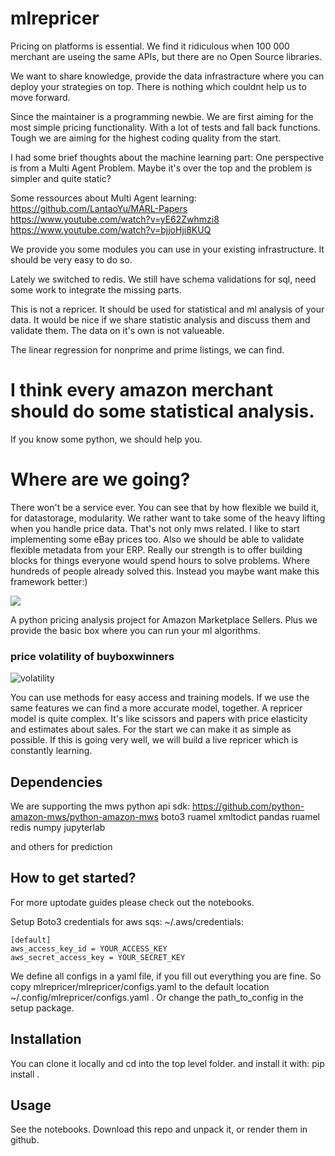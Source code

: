 # mlrepricer

Pricing on platforms is essential.
We find it ridiculous when 100 000 merchant are useing the same APIs, but there are no Open Source libraries.

We want to share knowledge, provide the data infrastracture where you can deploy your strategies on top.
There is nothing which couldnt help us to move forward.

Since the maintainer is a programming newbie.
We are first aiming for the most simple pricing functionality.
With a lot of tests and fall back functions.
Tough we are aiming for the highest coding quality from the start.

I had some brief thoughts about the machine learning part:
One perspective is from a Multi Agent Problem.
Maybe it's over the top and the problem is simpler and quite static?

Some ressources about Multi Agent learning:
https://github.com/LantaoYu/MARL-Papers
https://www.youtube.com/watch?v=yE62Zwhmzi8
https://www.youtube.com/watch?v=bjjoHji8KUQ


We provide you some modules you can use in your existing infrastructure.
It should be very easy to do so.

Lately we switched to redis.
We still have schema validations for sql, need some work to integrate the missing parts.

This is not a repricer. It should be used for statistical and ml analysis of your data.
It would be nice if we share statistic analysis and discuss them and validate them.
The data on it's own is not valueable.

The linear regression for nonprime and prime listings, we can find.


# I think every amazon merchant should do some statistical analysis.
If you know some python, we should help you.

# Where are we going?
There won't be a service ever. You can see that by how flexible we build it, for datastorage, modularity.
We rather want to take some of the heavy lifting when you handle price data.
That's not only mws related. I like to start implementing some eBay prices too.
Also we should be able to validate flexible metadata from your ERP.
Really our strength is to offer building blocks for things everyone would spend hours to solve problems.
Where hundreds of people already solved this.
Instead you maybe want make this framework better:)

![](https://innotrade24.com/index.php/s/f8y4opak4BKes3J/preview)

A python pricing analysis project for Amazon Marketplace Sellers.
Plus we provide the basic box where you can run your ml algorithms.

### price volatility of buyboxwinners

![volatility](https://innotrade24.com/index.php/s/RR9WWwGgFJGXjTL/preview)

You can use methods for easy access and training models.
If we use the same features we can find a more accurate model, together.
A repricer model is quite complex.
It's like scissors and papers with price elasticity and estimates about sales.
For the start we can make it as simple as possible.
If this is going very well, we will build a live repricer which is constantly learning.

## Dependencies
We are supporting the mws python api sdk: https://github.com/python-amazon-mws/python-amazon-mws
boto3
ruamel
xmltodict
pandas
ruamel
redis
numpy
jupyterlab

and others for prediction

## How to get started?
For more uptodate guides please check out the notebooks.

Setup Boto3 credentials for aws sqs:
~/.aws/credentials:
```
[default]
aws_access_key_id = YOUR_ACCESS_KEY
aws_secret_access_key = YOUR_SECRET_KEY
```

We define all configs in a yaml file, if you fill out everything you are fine.
So copy mlrepricer/mlrepricer/configs.yaml to the default location ~/.config/mlrepricer/configs.yaml .
Or change the path_to_config in the setup package.

## Installation
You can clone it locally and cd into the top level folder.
and install it with: pip install .

## Usage
See the notebooks. Download this repo and unpack it, or render them in github.
